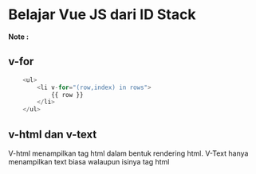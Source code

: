 # Belajar Vue JS dari ID Stack #

**Note :**

## v-for ##
```javascript 
    <ul>
        <li v-for="(row,index) in rows">
            {{ row }}
        </li>
    </ul>
```

## v-html dan v-text
V-html menampilkan tag html dalam bentuk rendering html.
V-Text hanya menampilkan text biasa walaupun isinya tag html
```javascript

```
